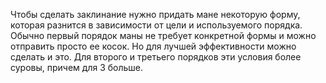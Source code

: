 Чтобы сделать заклинание нужно придать мане некоторую форму, которая разнится в зависимости от цели и используемого порядка. Обычно первый порядок маны не требует конкретной формы и можно отправить просто ее косок. Но для лучшей эффективности можно сделать и это. Для второго и третьего порядков эти условия более суровы, причем для 3 больше.